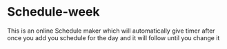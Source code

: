 # Schedule-week
This is an online Schedule maker which will automatically give timer after once you add you schedule for the day and it will follow until you change it
